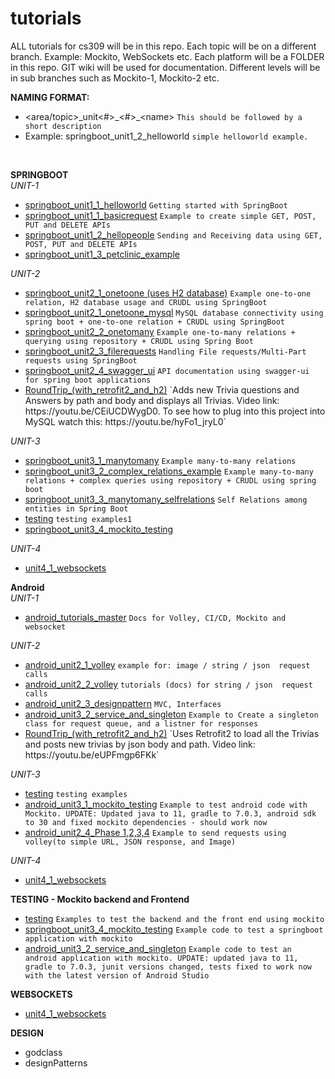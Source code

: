 # tutorials

ALL tutorials for cs309 will be in this repo.
Each topic will be on a different branch. Example: Mockito, WebSockets etc.
Each platform will be a FOLDER in this repo.
GIT wiki will be used for documentation.
Different levels will be in sub branches such as Mockito-1, Mockito-2 etc.


**NAMING FORMAT:** 
*  \<area/topic\>\_unit<#>\_\<\#\>\_\<name\>    `This should be followed by a short description`
*  Example: springboot_unit1_2_helloworld   `simple helloworld example.`

 <br/>
 

**SPRINGBOOT**  
*UNIT-1*
*  [springboot_unit1_1_helloworld](https://git.las.iastate.edu/cs309/tutorials/-/tree/springboot_unit1_1_helloworld) `Getting started with SpringBoot`
*  [springboot_unit1_1_basicrequest](https://git.las.iastate.edu/cs309/tutorials/-/tree/springboot_unit1_1_basicrequest) `Example to create simple GET, POST, PUT and DELETE APIs`
*  [springboot_unit1_2_hellopeople](https://git.las.iastate.edu/cs309/tutorials/-/tree/springboot_unit1_2_hellopeople) `Sending and Receiving data using GET, POST, PUT and DELETE APIs`
*  [springboot_unit1_3_petclinic_example](https://git.las.iastate.edu/cs309/tutorials/-/tree/springboot_unit1_3_petclinic_example) 


*UNIT-2*
*  [springboot_unit2_1_onetoone  (uses H2 database)](https://git.linux.iastate.edu/cs309/tutorials/tree/springboot_unit2_1_onetoone) `Example one-to-one relation, H2 database usage and CRUDL using SpringBoot`
*  [springboot_unit2_1_onetoone_mysql](https://git.linux.iastate.edu/cs309/tutorials/tree/springboot_unit2_1_onetoone_mysql) `MySQL database connectivity using spring boot + one-to-one relation + CRUDL using SpringBoot`
*  [springboot_unit2_2_onetomany](https://git.linux.iastate.edu/cs309/tutorials/tree/springboot_unit2_2_onetomany) `Example one-to-many relations + querying using repository + CRUDL using Spring Boot`
*  [springboot_unit2_3_filerequests](https://git.linux.iastate.edu/cs309/tutorials/tree/springboot_unit2_3_filerequests) `Handling File requests/Multi-Part requests using SpringBoot`
*  [springboot_unit2_4_swagger_ui](https://git.linux.iastate.edu/cs309/tutorials/tree/springboot_unit2_4_swagger_ui) `API documentation using swagger-ui for spring boot applications`
*  [RoundTrip_(with_retrofit2_and_h2)](https://git.linux.iastate.edu/cs309/tutorials/-/tree/RoundTrip_(with_retrofit2_and_h2)) `Adds new Trivia questions and Answers by path and body and displays all Trivias. Video link: https://youtu.be/CEiUCDWygD0. To see how to plug into this project into MySQL watch this: https://youtu.be/hyFo1_jryL0`

*UNIT-3*
*  [springboot_unit3_1_manytomany](https://git.linux.iastate.edu/cs309/tutorials/tree/springboot_unit3_1_manytomany) `Example many-to-many relations`
*  [springboot_unit3_2_complex_relations_example](https://git.linux.iastate.edu/cs309/tutorials/tree/springboot_unit3_2_complex_relations_example) `Example many-to-many relations + complex queries using repository + CRUDL using spring boot`
*  [springboot_unit3_3_manytomany_selfrelations](https://git.linux.iastate.edu/cs309/tutorials/tree/springboot_unit3_3_manytomany_selfrelations) `Self Relations among entities in Spring Boot`
*  [testing](https://git.linux.iastate.edu/cs309/tutorials/tree/testing) `testing examples1`
*  [springboot_unit3_4_mockito_testing](https://git.linux.iastate.edu/cs309/tutorials/tree/springboot_unit3_4_mockito_testing)


*UNIT-4*
* [unit4_1_websockets](https://git.linux.iastate.edu/cs309/tutorials/tree/unit4_1_websockets)

**Android**  
*UNIT-1*
* [android_tutorials_master](https://git.linux.iastate.edu/cs309/tutorials/tree/android_tutorials_master) `Docs for Volley, CI/CD, Mockito and websocket`

*UNIT-2*
* [android_unit2_1_volley](https://git.linux.iastate.edu/cs309/tutorials/tree/android_unit2_1_volley) `example for: image / string / json  request calls`
* [android_unit2_2_volley](https://git.linux.iastate.edu/cs309/tutorials/tree/android_unit2_2_volley) `tutorials (docs) for string / json  request calls `
* [android_unit2_3_designpattern](https://git.linux.iastate.edu/cs309/tutorials/tree/android_unit2_3_designpattern) `MVC, Interfaces`
* [android_unit3_2_service_and_singleton](https://git.linux.iastate.edu/cs309/tutorials/tree/android_unit3_2_service_and_singleton) `Example to Create a singleton class for request queue, and a listner for responses`
*  [RoundTrip_(with_retrofit2_and_h2)](https://git.linux.iastate.edu/cs309/tutorials/-/tree/RoundTrip_(with_retrofit2_and_h2)) `Uses Retrofit2 to load all the Trivias and posts new trivias by json body and path. Video link: https://youtu.be/eUPFmgp6FKk`


*UNIT-3*
* [testing](https://git.linux.iastate.edu/cs309/tutorials/tree/testing) `testing examples`
* [android_unit3_1_mockito_testing](https://git.linux.iastate.edu/cs309/tutorials/tree/android_unit3_1_mockito_testing) `Example to test android code with Mockito. UPDATE: Updated java to 11, gradle to 7.0.3, android sdk to 30 and fixed mockito dependencies - should work now`
* [android_unit2_4_Phase 1,2,3,4](https://git.linux.iastate.edu/cs309/tutorials/tree/android_unit2_4_phases) `Example to send requests using volley(to simple URL, JSON response, and Image)`


*UNIT-4*
* [unit4_1_websockets](https://git.linux.iastate.edu/cs309/tutorials/tree/unit4_1_websockets)


**TESTING - Mockito backend and Frontend**
*  [testing](https://git.linux.iastate.edu/cs309/tutorials/tree/testing) `Examples to test the backend and the front end using mockito`
*  [springboot_unit3_4_mockito_testing](https://git.linux.iastate.edu/cs309/tutorials/tree/springboot_unit3_4_mockito_testing) `Example code to test a springboot application with mockito`
*  [android_unit3_2_service_and_singleton](https://git.linux.iastate.edu/cs309/tutorials/tree/android_unit3_2_service_and_singleton) `Example code to test an android application with mockito. UPDATE: updated java to 11, gradle to 7.0.3, junit versions changed, tests fixed to work now with the latest version of Android Studio`

**WEBSOCKETS**
*  [unit4_1_websockets](https://git.linux.iastate.edu/cs309/tutorials/tree/unit4_1_websockets)


**DESIGN**
*  godclass
*  designPatterns

